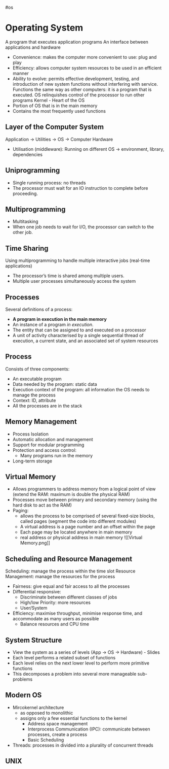 #os
# Operating System
A program that executes application programs
An interface between applications and hardware
- Convenience: makes the computer more convenient to use: plug and play
- Efficiency: allows computer system resources to be used in an efficient manner
- Ability to evolve: permits effective development, testing, and introduction of new system functions without interfering with service.
Functions the same way as other computers: it is a program that is executed.
OS relinquishes control of the processor to run other programs
Kernel - Heart of the OS
- Portion of OS that is in the main memory
- Contains the most frequently used functions
## Layer of the Computer System
Application -> Utilities -> OS -> Computer Hardware
- Utilisation (middleware): Running on different OS -> environment, library, dependencies
## Uniprogramming
- Single running process: no threads
- The processor must wait for an IO instruction to complete before proceeding.
## Multiprogramming
- Multitasking
- When one job needs to wait for I/O, the processor can switch to the other job.

## Time Sharing
Using multiprogramming to handle multiple interactive jobs (real-time applications)
 - The processor’s time is shared among multiple users.
 - Multiple user processes simultaneously access the system

## Processes
Several definitions of a process:
- **A program in execution in the main memory**
- An instance of a program *in execution*.
- The entity that can be assigned to and executed on a processor
- A unit of activity characterised by a single sequential thread of execution, a current state, and an associated set of system resources
## Process
Consists of three components:
- An executable program
- Data needed by the program: static data
- Execution context of the program: all information the OS needs to manage the process
- Context: ID, attribute
- All the processes are in the stack

## Memory Management
- Process Isolation
- Automatic allocation and management
- Support for modular programming
- Protection and access control:
	- Many programs run in the memory
- Long-term storage

## Virtual Memory
- Allows programmers to address memory from a logical point of view (extend the RAM: maximum is double the physical RAM)
- Processes move between primary and secondary memory (using the hard disk to act as the RAM)
- Paging:
	- allows the process to be comprised of several fixed-size blocks, called pages (segment the code into different modules)
	- A virtual address is a page number and an offset within the page
	- Each page may be located anywhere in main memory
	- real address or physical address in main memory
![[Virtual Memory.png]]
## Scheduling and Resource Management
Scheduling: manage the process within the time slot
Resource Management: manage the resources for the process
- Fairness: give equal and fair access to all the processes
- Differential responsive:
	- Discriminate between different classes of jobs
	- High/low Priority: more resources
	- User/System
- Efficiency: maximise throughput, minimise response time, and accommodate as many users as possible
	- Balance resources and CPU time
## System Structure
- View the system as a series of levels (App → OS → Hardware) - Slides
- Each level performs a related subset of functions
- Each level relies on the next lower level to perform more primitive functions
- This decomposes a problem into several more manageable sub-problems
## Modern OS
- Mircokernel architecture
	- as opposed to monolithic
	- assigns only a few essential functions to the kernel
		- Address space management
		- Interprocess Communication (IPC): communicate between processes, create a process
		- Basic Scheduling
- Threads: processes in divided into a plurality of concurrent threads
## UNIX
